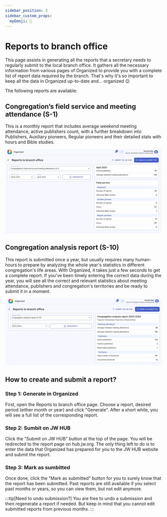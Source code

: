 ```yaml
---
sidebar_position: 3
sidebar_custom_props:
  myEmoji: 🏢
---
```


# Reports to branch office

This page assists in generating all the reports that a secretary needs to regularly submit to the local branch office. It gathers all the necessary information from various pages of Organized to provide you with a complete list of report data required by the branch. That's why it's so important to keep all the data in Organized up-to-date and... organized 😉

The following reports are available:

## Congregation’s field service and meeting attendance (S-1)

This is a monthly report that includes average weekend meeting attendance, active publishers count, with a further breakdown into Publishers, Auxiliary pioneers, Regular pioneers and their detailed stats with hours and Bible studies.

![S1 report Organized](./img/branch-report-s1.png)

## Congregation analysis report (S-10)

This report is submitted once a year, but usually requires many human-hours to prepare by analyzing the whole year's statistics in different congregation's life areas. With Organized, it takes just a few seconds to get a complete report. If you've been timely entering the correct data during the year, you will see all the correct and relevant statistics about meeting attendance, publishers and congregation's territories and be ready to submit it in a moment.

![S10 report Organized](./img/branch-report-s10.png)

## How to create and submit a report?

### Step 1: Generate in Organized

First, open the Reports to branch office page. Choose a report, desired period (either month or year) and click "Generate". After a short while, you will see a full list of the corresponding report.

### Step 2: Sumbit on JW HUB

Click the "Submit on JW HUB" button at the top of the page. You will be redirected to the report page on hub.jw.org. The only thing left to do is to enter the data that Organized has prepared for you to the JW HUB website and submit the report.

### Step 3: Mark as sumbitted

Once done, click the "Mark as submitted" button for you to surely know that the report has been submitted. Past reports are still available if you select past months or years, so you can view them, but not edit anymore.

:::tip[Need to undo submission?]
You are free to undo a submission and then regenerate a report if needed. But keep in mind that you cannot edit submitted reports from previous months.
:::
